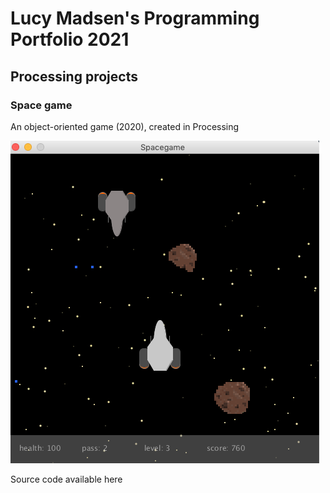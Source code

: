 # Lucy Madsen's Programming Portfolio 2021

## Processing projects

### Space game
An object-oriented game (2020), created in Processing

![image of space game](https://github.com/lucinda27/programming-portfolio/blob/gh-pages/Images/space%20game.png?raw=true)

Source code available here
